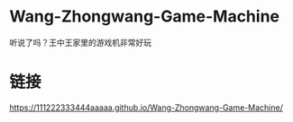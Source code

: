 # Wang-Zhongwang-Game-Machine
听说了吗？王中王家里的游戏机非常好玩
# 链接
https://111222333444aaaaa.github.io/Wang-Zhongwang-Game-Machine/
